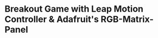 Breakout Game with Leap Motion Controller & Adafruit's RGB-Matrix-Panel
=========================================

